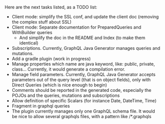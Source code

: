 Here are the next tasks listed, as a TODO list:
* Client mode: simplify the SSL conf, and update the client doc (removing the complex stuff about SSL)
* Client mode: Separate documentation for PreparedQueries and WithBuilder queries
    * And simplify the doc in the README and Index (to make them identical) 
* Subscriptions. Currently, GraphQL Java Generator manages queries and mutations.
* Add a gradle plugin (work in progress)
* Manage properties which name are java keyword, like: public, private, class... Currently, it would generate a compilation error.
* Manage field parameters. Currently, GraphQL Java Generator accepts parameters out of the query level (that is on object fields), only with Direct Queries (which is nice enough to begin)
* Comments should be reported in the generated code, especially the POJOs and the queries, mutations and subscriptions
* Allow definition of specific Scalars (for instance Date, DateTime, Time)
* Fragment in graphql queries
* The plugin currently manages only one GraphQL schema file. It would be nice to allow several graphqls files, with a pattern like /*.graphqls
